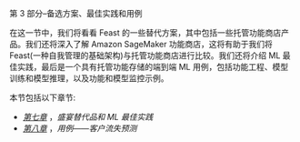 

第 3 部分–备选方案、最佳实践和用例

在这一节中，我们将看看 Feast 的一些替代方案，其中包括一些托管功能商店产品。我们还将深入了解 Amazon SageMaker 功能商店，这将有助于我们将 Feast(一种自我管理的基础架构)与托管功能商店进行比较。我们还将介绍 ML 最佳实践，最后是一个具有托管功能存储的端到端 ML 用例，包括功能工程、模型训练和模型推理，以及功能和模型监控示例。

本节包括以下章节:

*   [*第七章*](B18024_07_ePub.xhtml#_idTextAnchor113) ，*盛宴替代品和 ML 最佳实践*
*   [*第八章*](B18024_08_ePub.xhtml#_idTextAnchor138) ，*用例——客户流失预测*